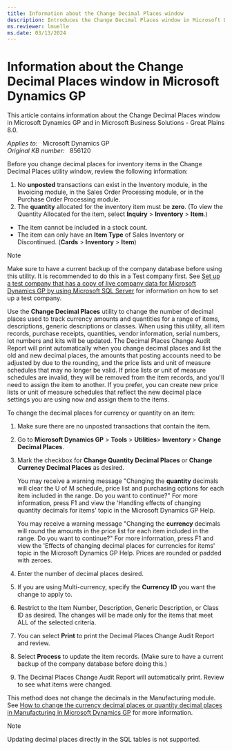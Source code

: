 ```yaml
---
title: Information about the Change Decimal Places window
description: Introduces the Change Decimal Places window in Microsoft Dynamics GP.
ms.reviewer: lmuelle
ms.date: 03/13/2024
---
```

# Information about the Change Decimal Places window in Microsoft Dynamics GP

This article contains information about the Change Decimal Places window in Microsoft Dynamics GP and in Microsoft Business Solutions - Great Plains 8.0.

_Applies to:_ &nbsp; Microsoft Dynamics GP  
_Original KB number:_ &nbsp; 856120

Before you change decimal places for inventory items in the Change Decimal Places utility window, review the following information:

1. No **unposted** transactions can exist in the Inventory module, in the Invoicing module, in the Sales Order Processing module, or in the Purchase Order Processing module.
2. The **quantity** allocated for the inventory item must be **zero**. (To view the Quantity Allocated for the item, select **Inquiry** > **Inventory** > **Item**.)

- The item cannot be included in a stock count.
- The item can only have an **Item Type** of Sales Inventory or Discontinued.  (**Cards** > **Inventory** > **Item**)

> [!NOTE]
> Make sure to have a current backup of the company database before using this utility. It is recommended to do this in a Test company first. See [Set up a test company that has a copy of live company data for Microsoft Dynamics GP by using Microsoft SQL Server](https://support.microsoft.com/topic/kb-set-up-a-test-company-that-has-a-copy-of-live-company-data-for-microsoft-dynamics-gp-by-using-microsoft-sql-server-6199295b-fc49-d963-3865-2d24a4b49211) for information on how to set up a test company.

Use the **Change Decimal Places** utility to change the number of decimal places used to track currency amounts and quantities for a range of items, descriptions, generic descriptions or classes. When using this utility, all item records, purchase receipts, quantities, vendor information, serial numbers, lot numbers and kits will be updated. The Decimal Places Change Audit Report will print automatically when you change decimal places and list the old and new decimal places, the amounts that posting accounts need to be adjusted by due to the rounding, and the price lists and unit of measure schedules that may no longer be valid. If price lists or unit of measure schedules are invalid, they will be removed from the item records, and you'll need to assign the item to another. If you prefer, you can create new price lists or unit of measure schedules that reflect the new decimal place settings you are using now and assign them to the items.

To change the decimal places for currency or quantity on an item:

1. Make sure there are no unposted transactions that contain the item.
2. Go to **Microsoft Dynamics GP** > **Tools** > **Utilities**> **Inventory** > **Change Decimal Places**.
3. Mark the checkbox for **Change Quantity Decimal Places** or **Change Currency Decimal Places** as desired.

    You may receive a warning message "Changing the **quantity** decimals will clear the U of M schedule, price list and purchasing options for each item included in the range. Do you want to continue?" For more information, press F1 and view the 'Handling effects of changing quantity decimals for items' topic in the Microsoft Dynamics GP Help.

    You may receive a warning message "Changing the **currency** decimals will round the amounts in the price list for each item included in the range. Do you want to continue?" For more information, press F1 and view the 'Effects of changing decimal places for currencies for items' topic in the Microsoft Dynamics GP Help.  Prices are rounded or padded with zeroes.

4. Enter the number of decimal places desired.
5. If you are using Multi-currency, specify the **Currency ID** you want the change to apply to.
6. Restrict to the Item Number, Description, Generic Description, or Class ID as desired. The changes will be made only for the items that meet ALL of the selected criteria.
7. You can select **Print** to print the Decimal Places Change Audit Report and review.
8. Select **Process** to update the item records. (Make sure to have a current backup of the company database before doing this.)
9. The Decimal Places Change Audit Report will automatically print. Review to see what items were changed.

This method does not change the decimals in the Manufacturing module. See [How to change the currency decimal places or quantity decimal places in Manufacturing in Microsoft Dynamics GP](https://support.microsoft.com/topic/how-to-change-the-currency-decimal-places-or-quantity-decimal-places-in-manufacturing-in-microsoft-dynamics-gp-b3168cf3-bf83-f598-7898-67c351b142b1) for more information.

> [!NOTE]
> Updating decimal places directly in the SQL tables is not supported.
